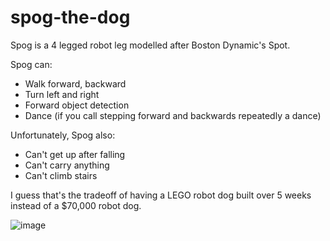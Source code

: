 # spog-the-dog

Spog is a 4 legged robot leg modelled after Boston Dynamic's Spot. 

Spog can:
- Walk forward, backward
- Turn left and right
- Forward object detection
- Dance (if you call stepping forward and backwards repeatedly a dance)

Unfortunately, Spog also:
- Can't get up after falling
- Can't carry anything
- Can't climb stairs

I guess that's the tradeoff of having a LEGO robot dog built over 5 weeks instead of a $70,000 robot dog.

![image](https://user-images.githubusercontent.com/85257356/149889890-66306c46-0021-4277-b9e6-4d47cc9a69ca.png)
